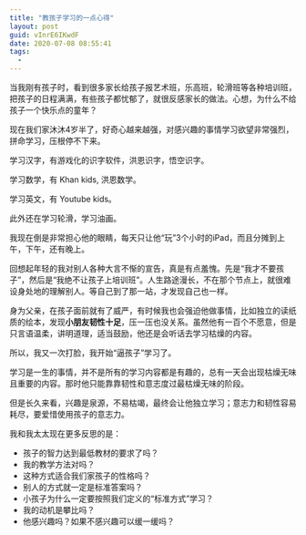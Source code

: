```yaml
---
title: "教孩子学习的一点心得"
layout: post
guid: vInrE6IKwdF
date: 2020-07-08 08:55:41
tags:
  -
---
```


当我刚有孩子时，看到很多家长给孩子报艺术班，乐高班，轮滑班等各种培训班，把孩子的日程满满，有些孩子都忧郁了，就很反感家长的做法。心想，为什么不给孩子一个快乐点的童年？

现在我们家沐沐4岁半了，好奇心越来越强，对感兴趣的事情学习欲望非常强烈，拼命学习，压根停不下来。

学习汉字，有游戏化的识字软件，洪恩识字，悟空识字。

学习数学，有 Khan kids, 洪恩数学。

学习英文，有 Youtube kids。

此外还在学习轮滑，学习油画。

我现在倒是非常担心他的眼睛，每天只让他“玩”3个小时的iPad，而且分摊到上午，下午，还有晚上。

回想起年轻的我对别人各种大言不惭的宣告，真是有点羞愧。先是“我才不要孩子”，然后是“我绝不让孩子上培训班”。人生路途漫长，不在那个节点上，就很难设身处地的理解别人。等自己到了那一站，才发现自己也一样。

身为父亲，在孩子面前就有了威严，有时候我也会强迫他做事情，比如独立的读纸质的绘本，发现**小朋友韧性十足**，压一压也没关系。虽然他有一百个不愿意，但是只言语温柔，讲明道理，适当鼓励，他还是会听话去学习枯燥的内容。

所以，我又一次打脸，我开始“逼孩子”学习了。

学习是一生的事情，并不是所有的学习内容都是有趣的，总有一天会出现枯燥无味且重要的内容。那时他只能靠靠韧性和意志度过最枯燥无味的阶段。

但是长久来看，兴趣是泉源，不易枯竭，最终会让他独立学习；意志力和韧性容易耗尽，要爱惜使用孩子的意志力。

我和我太太现在更多反思的是：

- 孩子的智力达到最低教材的要求了吗？
- 我的教学方法对吗？
- 这种方式适合我们家孩子的性格吗？
- 别人的方式就一定是标准答案吗？
- 小孩子为什么一定要按照我们定义的“标准方式”学习？
- 我的动机是攀比吗？
- 他感兴趣吗？如果不感兴趣可以缓一缓吗？
